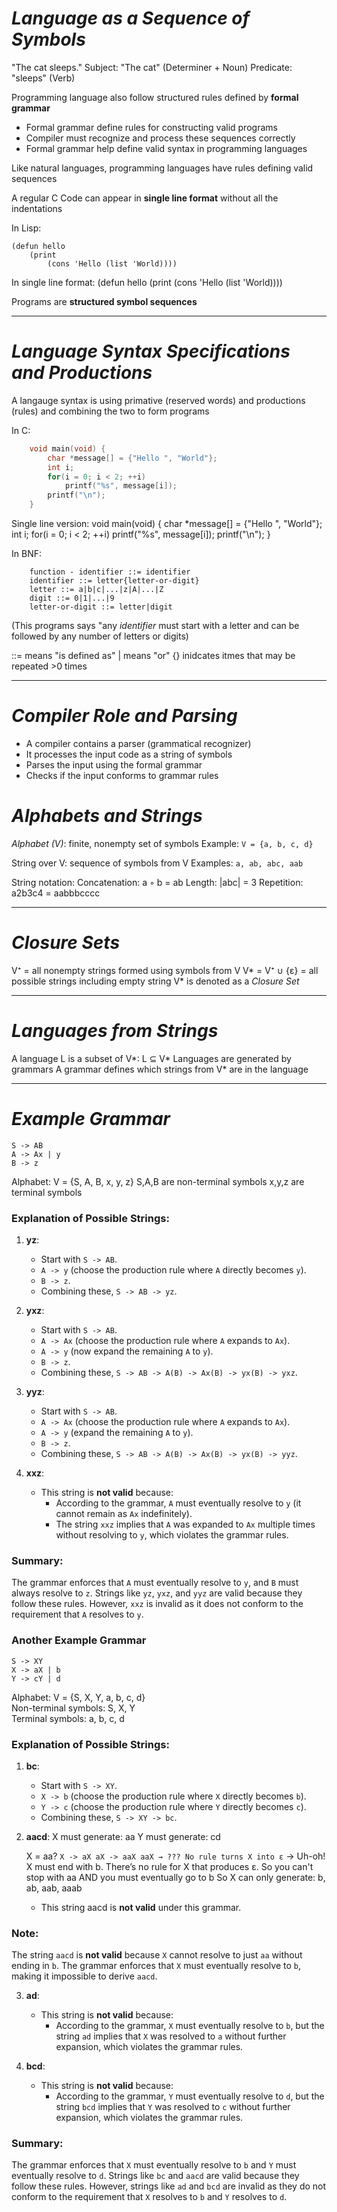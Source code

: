 # *Language as a Sequence of Symbols*

"The cat sleeps."
Subject: "The cat" (Determiner + Noun)
Predicate: "sleeps" (Verb)

Programming language also follow structured rules defined by **formal grammar**
- Formal grammar define rules for constructing valid programs
- Compiler must recognize and process these sequences correctly
- Formal grammar help define valid syntax in programming languages

Like natural languages, programming languages have rules defining valid sequences

A regular C Code can appear in **single line format** without all the indentations

In Lisp:
```
(defun hello
    (print
        (cons 'Hello (list 'World))))
```

In single line format: 
(defun hello (print (cons 'Hello (list 'World))))

Programs are **structured symbol sequences**

---

# *Language Syntax Specifications and Productions*
A langauge syntax is using primative (reserved words) and productions (rules) and combining the two to form programs

In C:
```c
    void main(void) {
        char *message[] = {"Hello ", "World"};
        int i;
        for(i = 0; i < 2; ++i)
            printf("%s", message[i]);
        printf("\n");
    }
```
Single line version:
void main(void) { char *message[] = {"Hello ", "World"}; int i; for(i = 0; i < 2; ++i) printf("%s", message[i]); printf("\n"); }


In BNF:
``` 
    function - identifier ::= identifier
    identifier ::= letter{letter-or-digit}
    letter ::= a|b|c|...|z|A|...|Z
    digit ::= 0|1|...|9
    letter-or-digit ::= letter|digit
```
(This programs says "any *identifier* must start with a letter and can be followed by any number of letters or digits)

::= means "is defined as"
| means "or"
{} inidcates itmes that may be repeated >0 times

---

# *Compiler Role and Parsing*
- A compiler contains a parser (grammatical recognizer)
- It processes the input code as a string of symbols
- Parses the input using the formal grammar
- Checks if the input conforms to grammar rules

# *Alphabets and Strings*
*Alphabet (V)*: finite, nonempty set of symbols
Example: ```V = {a, b, c, d}```

String over V: sequence of symbols from V
Examples: ```a, ab, abc, aab```

String notation:
    Concatenation: a ◦ b = ab
    Length: |abc| = 3
    Repetition: a2b3c4 = aabbbcccc

---

# *Closure Sets*
V⁺ = all nonempty strings formed using symbols from V
V* = V⁺ ∪ {ε} = all possible strings including empty string
V* is denoted as a *Closure Set*


---

# *Languages from Strings*
A language L is a subset of V*: L ⊆ V*
Languages are generated by grammars
A grammar defines which strings from V* are in the language

---

# *Example Grammar*
```
S -> AB
A -> Ax | y
B -> z
```
Alphabet: V = {S, A, B, x, y, z}
S,A,B are non-terminal symbols
x,y,z are terminal symbols

### Explanation of Possible Strings:
1. **yz**:
    - Start with `S -> AB`.
    - `A -> y` (choose the production rule where `A` directly becomes `y`).
    - `B -> z`.
    - Combining these, `S -> AB -> yz`.

2. **yxz**:
    - Start with `S -> AB`.
    - `A -> Ax` (choose the production rule where `A` expands to `Ax`).
    - `A -> y` (now expand the remaining `A` to `y`).
    - `B -> z`.
    - Combining these, `S -> AB -> A(B) -> Ax(B) -> yx(B) -> yxz`.

3. **yyz**:
    - Start with `S -> AB`.
    - `A -> Ax` (choose the production rule where `A` expands to `Ax`).
    - `A -> y` (expand the remaining `A` to `y`).
    - `B -> z`.
    - Combining these, `S -> AB -> A(B) -> Ax(B) -> yx(B) -> yyz`.

4. **xxz**:
    - This string is **not valid** because:
      - According to the grammar, `A` must eventually resolve to `y` (it cannot remain as `Ax` indefinitely).
      - The string `xxz` implies that `A` was expanded to `Ax` multiple times without resolving to `y`, which violates the grammar rules.

### Summary:
The grammar enforces that `A` must eventually resolve to `y`, and `B` must always resolve to `z`. Strings like `yz`, `yxz`, and `yyz` are valid because they follow these rules. However, `xxz` is invalid as it does not conform to the requirement that `A` resolves to `y`.

### Another Example Grammar
```
S -> XY
X -> aX | b
Y -> cY | d
```
Alphabet: V = {S, X, Y, a, b, c, d}  
Non-terminal symbols: S, X, Y  
Terminal symbols: a, b, c, d  

### Explanation of Possible Strings:
1. **bc**:
    - Start with `S -> XY`.
    - `X -> b` (choose the production rule where `X` directly becomes `b`).
    - `Y -> c` (choose the production rule where `Y` directly becomes `c`).
    - Combining these, `S -> XY -> bc`.

2. **aacd**:
    X must generate: aa
    Y must generate: cd 

    X = aa?
        ```
        X -> aX
        aX -> aaX
        aaX → ??? No rule turns X into ε
        ```
    → Uh-oh! X must end with b. There’s no rule for X that produces ε.
        So you can't stop with aa AND you must eventually go to b
        So X can only generate:
        b, ab, aab, aaab

    - This string aacd is **not valid** under this grammar.

### Note:
The string `aacd` is **not valid** because `X` cannot resolve to just `aa` without ending in `b`. The grammar enforces that `X` must eventually resolve to `b`, making it impossible to derive `aacd`.

3. **ad**:
    - This string is **not valid** because:
      - According to the grammar, `X` must eventually resolve to `b`, but the string `ad` implies that `X` was resolved to `a` without further expansion, which violates the grammar rules.

4. **bcd**:
    - This string is **not valid** because:
      - According to the grammar, `Y` must eventually resolve to `d`, but the string `bcd` implies that `Y` was resolved to `c` without further expansion, which violates the grammar rules.

### Summary:
The grammar enforces that `X` must eventually resolve to `b` and `Y` must eventually resolve to `d`. Strings like `bc` and `aacd` are valid because they follow these rules. However, strings like `ad` and `bcd` are invalid as they do not conform to the requirement that `X` resolves to `b` and `Y` resolves to `d`.

